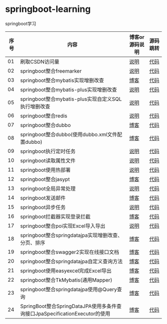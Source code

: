 # springboot-learning
springboot学习

| 序号| 内容                                                                                  |博客or源码说明                                                                            | 源码跳转|
| --- | -----                                                                                 |-----                                                                                     | ----------|
| 01  |刷取CSDN访问量                                                                         |[说明](./csdn/csdn_instruction.md)                                                        | [代码](./csdn)|
| 02  |springboot整合freemarker                                                               |[说明](./springboot-freemarker01/springboot-freemarker01_instruction.md)                  | [代码](./springboot-freemarker01)|
| 03  |springboot整合mybatis实现增删改查                                                      |[博客](https://blog.csdn.net/qq_35620501/article/details/88832530)                        | [代码](./springboot-mybatis01)|
| 04  |springboot整合mybatis-plus实现增删改查                                                 |[说明](./springboot-mybatis-plus01/springboot-mybatis-plus01_instruction.md)              | [代码](./springboot-mybatis-plus01)|
| 05  |springboot整合mybatis-plus实现自定义SQL执行增删改查                                    |[说明](./springboot-mybatis-plus02/springboot-mybatis-plus02_instruction.md)              | [代码](./springboot-mybatis-plus02)|
| 06  |springboot整合redis                                                                    |[说明](./springboot-redis01/springboot-redis01_instruction.md)                            | [代码](./springboot-redis01)|
| 07  |springboot整合dubbo                                                                    |[博客](https://blog.csdn.net/qq_35620501/article/details/93363976)                        | [代码](./springboot-dubbo01)|
| 08  |springboot整合dubbo(使用dubbo.xml文件配置dubbo)                                        |[博客](https://blog.csdn.net/qq_35620501/article/details/93365634)                        | [代码](./springboot-dubbo02)|
| 09  |springboot执行定时任务                                                                 |[说明](./springboot-scheduled01/springboot-scheduled01_instruction.md)                    | [代码](./springboot-scheduled01)|
| 10  |springboot读取属性文件                                                                 |[说明](./springboot-properties01/springboot-properties01_instruction.md)                  | [代码](./springboot-properties01)|
| 11  |springboot使用热部署                                                                   |[说明](./springboot-devtools01/springboot-devtools01_instruction.md)                      | [代码](./springboot-devtools01)|
| 12  |springboot整合jasypt                                                                   |[博客](https://blog.csdn.net/qq_35620501/article/details/92692897)                        | [代码](./springboot-jasypt01)|
| 13  |springboot全局异常处理                                                                 |[说明](./springboot-exceptionhandler01/springboot-exceptionhandler01_instruction.md)      | [代码](./springboot-exceptionhandler01)|
| 14  |springboot发送邮件                                                                     |[博客](https://blog.csdn.net/qq_35620501/article/details/93716089)                        | [代码](./springboot-mail01)|
| 15  |springboot异步任务                                                                     |[说明](./springboot-async01/springboot-async01_instruction.md)                            | [代码](./springboot-async01)|
| 16  |springboot拦截器实现登录拦截                                                           |[博客](https://blog.csdn.net/qq_35620501/article/details/95495533)                        | [代码](./springboot-interceptor01)|
| 17  |springboot整合poi实现Excel导入导出                                                     |[说明](./springboot-poi01/springboot-poi01_instruction.md)                                | [代码](./springboot-poi01)|
| 18  |springboot整合springdatajpa实现增删改查、分页、排序                                    |[博客](https://blog.csdn.net/qq_35620501/article/details/93627016)                        | [代码](./springboot-springdatajpa01)|
| 19  |springboot整合swagger2实现在线接口文档                                                 |[博客](https://blog.csdn.net/qq_35620501/article/details/92223892)                        | [代码](./springboot-swagger201)|
| 20  |springboot整合springdatajpa自定义查询方法                                              |[博客](https://blog.csdn.net/qq_35620501/article/details/93639589)                        | [代码](./springboot-springdatajpa02)|
| 21  |springboot使用easyexcel完成Excel导出                                                   |[博客](https://blog.csdn.net/qq_35620501/article/details/93619368)                        | [代码](./springboot-easyexcel01)|
| 22  |springboot整合TkMybatis(通用Mapper)                                                    |[博客](https://blog.csdn.net/qq_35620501/article/details/93619497)                        | [代码](./springboot-tkmybatis01)|
| 23  |springboot整合springdatajpa使用@Query查询          				      |[博客](https://blog.csdn.net/qq_35620501/article/details/93630869)                        | [代码](./springboot-springdatajpa03)|
| 24  |SpringBoot整合SpringDataJPA使用多条件查询接口JpaSpecificationExecutor的使用            |[博客]()                        | [代码](./springboot-springdatajpa04)|
